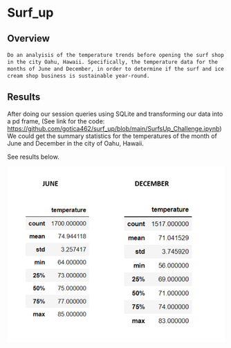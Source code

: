 # Surf_up

## Overview

    Do an analyisis of the temperature trends before opening the surf shop in the city Oahu, Hawaii. Specifically, the temperature data for the months of June and December, in order to determine if the surf and ice cream shop business is sustainable year-round.

## Results

After doing our session queries using SQLite and transforming our data into a pd frame, (See link for the code: https://github.com/gotica462/surf_up/blob/main/SurfsUp_Challenge.ipynb) We could get the summary statistics for the temperatures of the month of June and December in the city of Oahu, Hawaii.

See results below.

![image](https://github.com/gotica462/surf_up/blob/main/JUNE-DECEMBER%20COMPARISON.png)
